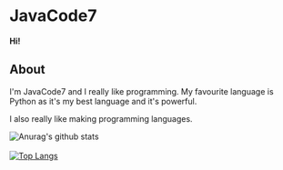 # JavaCode7
**Hi!**
 
## About

I'm JavaCode7 and I really like programming. My favourite language is Python as it's my best language and it's powerful.

I also really like making programming languages.

![Anurag's github stats](https://github-readme-stats.vercel.app/api?username=JavaCode7&show_icons=true&theme=dark)
<br>
<br>
[![Top Langs](https://github-readme-stats.vercel.app/api/top-langs/?username=JavaCode7&langs_count=8)](https://github.com/anuraghazra/github-readme-stats)
